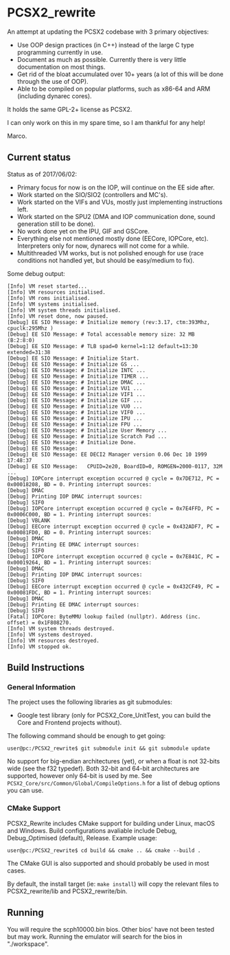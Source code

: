 # PCSX2_rewrite

An attempt at updating the PCSX2 codebase with 3 primary objectives:

* Use OOP design practices (in C++) instead of the large C type programming currently in use.
* Document as much as possible. Currently there is very little documentation on most things.
* Get rid of the bloat accumulated over 10+ years (a lot of this will be done through the use of OOP).
* Able to be compiled on popular platforms, such as x86-64 and ARM (including dynarec cores).

It holds the same GPL-2+ license as PCSX2.

I can only work on this in my spare time, so I am thankful for any help!

Marco.

## Current status

Status as of 2017/06/02:
- Primary focus for now is on the IOP, will continue on the EE side after.
- Work started on the SIO/SIO2 (controllers and MC's).
- Work started on the VIFs and VUs, mostly just implementing instructions left.
- Work started on the SPU2 (DMA and IOP communication done, sound generation still to be done).
- No work done yet on the IPU, GIF and GSCore.
- Everything else not mentioned mostly done (EECore, IOPCore, etc). Interpreters only for now, dynarecs will not come for a while.
- Multithreaded VM works, but is not polished enough for use (race conditions not handled yet, but should be easy/medium to fix).

Some debug output:
```
[Info] VM reset started...
[Info] VM resources initialised.
[Info] VM roms initialised.
[Info] VM systems initialised.
[Info] VM system threads initialised.
[Info] VM reset done, now paused.
[Debug] EE SIO Message: # Initialize memory (rev:3.17, ctm:393Mhz, cpuclk:295Mhz )
[Debug] EE SIO Message: # Total accessable memory size: 32 MB (B:2:8:0)
[Debug] EE SIO Message: # TLB spad=0 kernel=1:12 default=13:30 extended=31:38
[Debug] EE SIO Message: # Initialize Start.
[Debug] EE SIO Message: # Initialize GS ...
[Debug] EE SIO Message: # Initialize INTC ...
[Debug] EE SIO Message: # Initialize TIMER ...
[Debug] EE SIO Message: # Initialize DMAC ...
[Debug] EE SIO Message: # Initialize VU1 ...
[Debug] EE SIO Message: # Initialize VIF1 ...
[Debug] EE SIO Message: # Initialize GIF ...
[Debug] EE SIO Message: # Initialize VU0 ...
[Debug] EE SIO Message: # Initialize VIF0 ...
[Debug] EE SIO Message: # Initialize IPU ...
[Debug] EE SIO Message: # Initialize FPU ...
[Debug] EE SIO Message: # Initialize User Memory ...
[Debug] EE SIO Message: # Initialize Scratch Pad ...
[Debug] EE SIO Message: # Initialize Done.
[Debug] EE SIO Message:
[Debug] EE SIO Message: EE DECI2 Manager version 0.06 Dec 10 1999 17:48:37
[Debug] EE SIO Message:   CPUID=2e20, BoardID=0, ROMGEN=2000-0117, 32M
...
[Debug] IOPCore interrupt exception occurred @ cycle = 0x7DE712, PC = 0x00018208, BD = 0. Printing interrupt sources:
[Debug] DMAC
[Debug] Printing IOP DMAC interrupt sources:
[Debug] SIF0
[Debug] IOPCore interrupt exception occurred @ cycle = 0x7E4FFD, PC = 0x0006C000, BD = 1. Printing interrupt sources:
[Debug] VBLANK
[Debug] EECore interrupt exception occurred @ cycle = 0x432ADF7, PC = 0x00081FD0, BD = 0. Printing interrupt sources:
[Debug] DMAC
[Debug] Printing EE DMAC interrupt sources:
[Debug] SIF0
[Debug] IOPCore interrupt exception occurred @ cycle = 0x7E841C, PC = 0x00019264, BD = 1. Printing interrupt sources:
[Debug] DMAC
[Debug] Printing IOP DMAC interrupt sources:
[Debug] SIF0
[Debug] EECore interrupt exception occurred @ cycle = 0x432CF49, PC = 0x00081FDC, BD = 1. Printing interrupt sources:
[Debug] DMAC
[Debug] Printing EE DMAC interrupt sources:
[Debug] SIF0
[Fatal] IOPCore: ByteMMU lookup failed (nullptr). Address (inc. offset) = 0x1F808270.
[Info] VM system threads destroyed.
[Info] VM systems destroyed.
[Info] VM resources destroyed.
[Info] VM stopped ok.
```

## Build Instructions
### General Information
The project uses the following libraries as git submodules:
- Google test library (only for PCSX2_Core_UnitTest, you can build the Core and Frontend projects without).

The following command should be enough to get going:
```
user@pc:/PCSX2_rewrite$ git submodule init && git submodule update
```
No support for big-endian architectures (yet), or when a float is not 32-bits wide (see the f32 typedef).
Both 32-bit and 64-bit architectures are supported, however only 64-bit is used by me.
See `PCSX2_Core/src/Common/Global/CompileOptions.h` for a list of debug options you can use.

### CMake Support
PCSX2_Rewrite includes CMake support for building under Linux, macOS and Windows.
Build configurations avaliable include Debug, Debug_Optimised (default), Release.
Example usage: 
```
user@pc:/PCSX2_rewrite$ cd build && cmake .. && cmake --build .
```

The CMake GUI is also supported and should probably be used in most cases.

By default, the install target (ie: `make install`) will copy the relevant files to PCSX2_rewrite/lib and PCSX2_rewrite/bin.

## Running
You will require the scph10000.bin bios. Other bios' have not been tested but may work.
Running the emulator will search for the bios in "./workspace".
